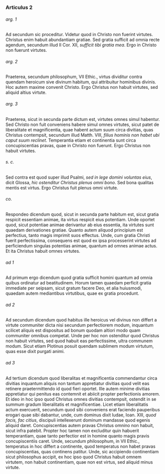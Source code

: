 ### Articulus 2

###### arg. 1
Ad secundum sic proceditur. Videtur quod in Christo non fuerint virtutes. Christus enim habuit abundantiam gratiae. Sed gratia sufficit ad omnia recte agendum, secundum illud II Cor. XII, *sufficit tibi gratia mea*. Ergo in Christo non fuerunt virtutes.

###### arg. 2
Praeterea, secundum philosophum, VII Ethic., virtus dividitur contra quendam heroicum sive divinum habitum, qui attribuitur hominibus divinis. Hoc autem maxime convenit Christo. Ergo Christus non habuit virtutes, sed aliquid altius virtute.

###### arg. 3
Praeterea, sicut in secunda parte dictum est, virtutes omnes simul habentur. Sed Christo non fuit conveniens habere simul omnes virtutes, sicut patet de liberalitate et magnificentia, quae habent actum suum circa divitias, quas Christus contempsit, secundum illud Matth. VIII, *filius hominis non habet ubi caput suum reclinet*. Temperantia etiam et continentia sunt circa concupiscentias pravas, quae in Christo non fuerunt. Ergo Christus non habuit virtutes.

###### s. c.
Sed contra est quod super illud Psalmi, *sed in lege domini voluntas eius*, dicit Glossa, *hic ostenditur Christus plenus omni bono*. Sed bona qualitas mentis est virtus. Ergo Christus fuit plenus omni virtute.

###### co.
Respondeo dicendum quod, sicut in secunda parte habitum est, sicut gratia respicit essentiam animae, ita virtus respicit eius potentiam. Unde oportet quod, sicut potentiae animae derivantur ab eius essentia, ita virtutes sunt quaedam derivationes gratiae. Quanto autem aliquod principium est perfectius, tanto magis imprimit suos effectus. Unde, cum gratia Christi fuerit perfectissima, consequens est quod ex ipsa processerint virtutes ad perficiendum singulas potentias animae, quantum ad omnes animae actus. Et ita Christus habuit omnes virtutes.

###### ad 1
Ad primum ergo dicendum quod gratia sufficit homini quantum ad omnia quibus ordinatur ad beatitudinem. Horum tamen quaedam perficit gratia immediate per seipsam, sicut gratum facere Deo, et alia huiusmodi, quaedam autem mediantibus virtutibus, quae ex gratia procedunt.

###### ad 2
Ad secundum dicendum quod habitus ille heroicus vel divinus non differt a virtute communiter dicta nisi secundum perfectiorem modum, inquantum scilicet aliquis est dispositus ad bonum quodam altiori modo quam communiter omnibus competat. Unde per hoc non ostenditur quod Christus non habuit virtutes, sed quod habuit eas perfectissime, ultra communem modum. Sicut etiam Plotinus posuit quendam sublimem modum virtutum, quas esse dixit purgati animi.

###### ad 3
Ad tertium dicendum quod liberalitas et magnificentia commendantur circa divitias inquantum aliquis non tantum appretiatur divitias quod velit eas retinere praetermittendo id quod fieri oportet. Ille autem minime divitias appretiatur qui penitus eas contemnit et abiicit propter perfectionis amorem. Et ideo in hoc ipso quod Christus omnes divitias contempsit, ostendit in se summum gradum liberalitatis et magnificentiae. Licet etiam liberalitatis actum exercuerit, secundum quod sibi conveniens erat faciendo pauperibus erogari quae sibi dabantur, unde, cum dominus dixit Iudae, Ioan. XIII, *quod facis, fac citius*, discipuli intellexerunt dominum mandasse quod egenis aliquid daret. Concupiscentias autem pravas Christus omnino non habuit, sicut infra patebit. Propter hoc tamen non excluditur quin habuerit temperantiam, quae tanto perfectior est in homine quanto magis pravis concupiscentiis caret. Unde, secundum philosophum, in VII Ethic., temperatus in hoc differt a continente, quod temperatus non habet pravas concupiscentias, quas continens patitur. Unde, sic accipiendo continentiam sicut philosophus accipit, ex hoc ipso quod Christus habuit omnem virtutem, non habuit continentiam, quae non est virtus, sed aliquid minus virtute.


